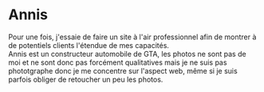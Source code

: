 # Annis

Pour une fois, j'essaie de faire un site à l'air professionnel afin de montrer à de potentiels clients l'étendue de mes capacités.   
Annis est un constructeur automobile de GTA, les photos ne sont pas de moi et ne sont donc pas forcément qualitatives mais je ne suis pas phototgraphe donc je me concentre sur l'aspect web, même si je suis parfois obliger de retoucher un peu les photos.